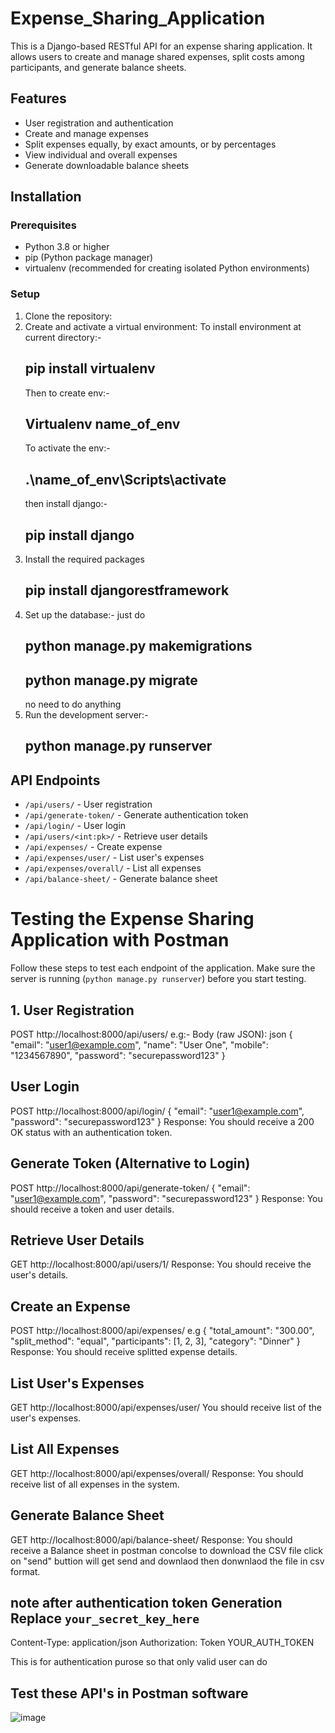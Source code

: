 # Expense_Sharing_Application
This is a Django-based RESTful API for an expense sharing application. It allows users to create and manage shared expenses, split costs among participants, and generate balance sheets.
## Features
- User registration and authentication
- Create and manage expenses
- Split expenses equally, by exact amounts, or by percentages
- View individual and overall expenses
- Generate downloadable balance sheets

## Installation
### Prerequisites

- Python 3.8 or higher
- pip (Python package manager)
- virtualenv (recommended for creating isolated Python environments)

### Setup
1. Clone the repository:
2. Create and activate a virtual environment:
   To install environment at current directory:-
   ## pip install virtualenv
   Then to create env:- 
   ## Virtualenv  name_of_env
   To activate the env:-
   ## .\name_of_env\Scripts\activate
	then install django:-
   ## pip install django
3. Install the required packages
   ## pip install djangorestframework
4. Set up the database:-
   just do
    ## python manage.py makemigrations
    ## python manage.py migrate
   no need to do anything
6. Run the development server:-
   ## python manage.py runserver

## API Endpoints

- `/api/users/` - User registration
- `/api/generate-token/` - Generate authentication token
- `/api/login/` - User login
- `/api/users/<int:pk>/` - Retrieve user details
- `/api/expenses/` - Create expense
- `/api/expenses/user/` - List user's expenses
- `/api/expenses/overall/` - List all expenses
- `/api/balance-sheet/` - Generate balance sheet


# Testing the Expense Sharing Application with Postman
Follow these steps to test each endpoint of the application. Make sure the server is running (`python manage.py runserver`) before you start testing.
## 1. User Registration
POST http://localhost:8000/api/users/
e.g:-
Body (raw JSON):
json
{
    "email": "user1@example.com",
    "name": "User One",
    "mobile": "1234567890",
    "password": "securepassword123"
}
## User Login
POST http://localhost:8000/api/login/
{
    "email": "user1@example.com",
    "password": "securepassword123"
}
Response: You should receive a 200 OK status with an authentication token.

## Generate Token (Alternative to Login)
POST http://localhost:8000/api/generate-token/
{
    "email": "user1@example.com",
    "password": "securepassword123"
}
Response: You should receive a token and user details.

## Retrieve User Details
GET http://localhost:8000/api/users/1/
Response: You should receive the user's details.

## Create an Expense
POST http://localhost:8000/api/expenses/
e.g
{
    "total_amount": "300.00",
    "split_method": "equal",
    "participants": [1, 2, 3],
    "category": "Dinner"
}
Response: You should receive splitted expense details.

## List User's Expenses
GET http://localhost:8000/api/expenses/user/
You should receive list of the user's expenses.

## List All Expenses
GET http://localhost:8000/api/expenses/overall/
Response: You should receive list of all expenses in the system.

## Generate Balance Sheet
GET http://localhost:8000/api/balance-sheet/
Response: You should receive a Balance sheet in postman concolse to download the CSV file click on "send" buttion will get send and downlaod then donwnlaod the file in csv format.



## note after authentication token Generation Replace `your_secret_key_here`
Content-Type: application/json
Authorization: Token YOUR_AUTH_TOKEN

This is for authentication purose so that only valid user can do 
## Test these API's in Postman software
![image](https://github.com/user-attachments/assets/a9cf2f48-709d-421b-8315-caa8f2fe1fe7)


  


   


   
